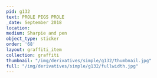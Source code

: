 ```yaml
---
pid: g132
text: PROLE PIGS PROLE
_date: September 2018
location: 
medium: Sharpie and pen
object_type: sticker
order: '68'
layout: graffiti_item
collection: graffiti
thumbnail: "/img/derivatives/simple/g132/thumbnail.jpg"
full: "/img/derivatives/simple/g132/fullwidth.jpg"
---
```

